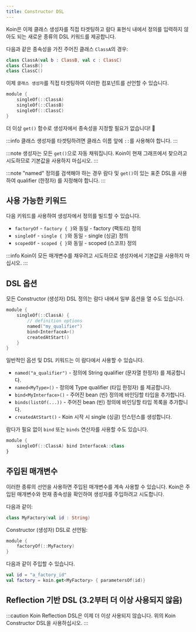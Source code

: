```yaml
---
title: Constructor DSL
---
```

Koin은 이제 클래스 생성자를 직접 타겟팅하고 람다 표현식 내에서 정의를 입력하지 않아도 되는 새로운 종류의 DSL 키워드를 제공합니다.

다음과 같은 종속성을 가진 주어진 클래스 `ClassA`의 경우:

```kotlin
class ClassA(val b : ClassB, val c : ClassC)
class ClassB()
class ClassC()
```

이제 `클래스 생성자`를 직접 타겟팅하여 이러한 컴포넌트를 선언할 수 있습니다.

```kotlin
module {
    singleOf(::ClassA)
    singleOf(::ClassB)
    singleOf(::ClassC)
}
```

더 이상 `get()` 함수로 생성자에서 종속성을 지정할 필요가 없습니다! 🎉

:::info
클래스 생성자를 타겟팅하려면 클래스 이름 앞에 `::`를 사용해야 합니다.
:::

:::note
생성자는 모든 `get()`으로 자동 채워집니다. Koin이 현재 그래프에서 찾으려고 시도하므로 기본값을 사용하지 마십시오.
:::

:::note
"named" 정의를 검색해야 하는 경우 람다 및 `get()`이 있는 표준 DSL을 사용하여 qualifier (한정자) 를 지정해야 합니다.
:::

## 사용 가능한 키워드

다음 키워드를 사용하여 생성자에서 정의를 빌드할 수 있습니다.

* `factoryOf` - `factory { }`와 동일 - factory (팩토리) 정의
* `singleOf` - `single { }`와 동일 - single (싱글) 정의
* `scopedOf` - `scoped { }`와 동일 - scoped (스코프) 정의

:::info
Koin이 모든 매개변수를 채우려고 시도하므로 생성자에서 기본값을 사용하지 마십시오.
:::

## DSL 옵션

모든 Constructor (생성자) DSL 정의는 람다 내에서 일부 옵션을 열 수도 있습니다.

```kotlin
module {
    singleOf(::ClassA) { 
        // definition options
        named("my_qualifier")
        bind<InterfaceA>()
        createdAtStart()
    }
}
```

일반적인 옵션 및 DSL 키워드는 이 람다에서 사용할 수 있습니다.

* `named("a_qualifier")` - 정의에 String qualifier (문자열 한정자) 를 제공합니다.
* `named<MyType>()` - 정의에 Type qualifier (타입 한정자) 를 제공합니다.
* `bind<MyInterface>()` - 주어진 bean (빈) 정의에 바인딩할 타입을 추가합니다.
* `binds(listOf(...))` - 주어진 bean (빈) 정의에 바인딩할 타입 목록을 추가합니다.
* `createdAtStart()` - Koin 시작 시 single (싱글) 인스턴스를 생성합니다.

람다가 필요 없이 `bind` 또는 `binds` 연산자를 사용할 수도 있습니다.

```kotlin
module {
    singleOf(::ClassA) bind InterfaceA::class
}
```

## 주입된 매개변수

이러한 종류의 선언을 사용하면 주입된 매개변수를 계속 사용할 수 있습니다. Koin은 주입된 매개변수와 현재 종속성을 확인하여 생성자를 주입하려고 시도합니다.

다음과 같이:

```kotlin
class MyFactory(val id : String)
```

Constructor (생성자) DSL로 선언됨:

```kotlin
module {
    factoryOf(::MyFactory)
}
```

다음과 같이 주입할 수 있습니다.

```kotlin
val id = "a_factory_id"
val factory = koin.get<MyFactory> { parametersOf(id)}
```


## Reflection 기반 DSL (3.2부터 더 이상 사용되지 않음)

:::caution
Koin Reflection DSL은 이제 더 이상 사용되지 않습니다. 위의 Koin Constructor DSL을 사용하십시오.
:::
